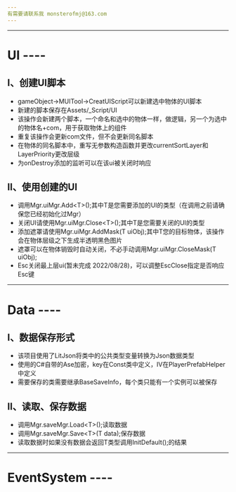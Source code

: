 ```yaml
---
有需要请联系我 monsterofmj@163.com
---
```

---
# UI ----
## Ⅰ、创建UI脚本
+ gameObject->MUITool->CreatUIScript可以新建选中物体的UI脚本
+ 新建的脚本保存在Assets/_Script/UI
+ 该操作会新建两个脚本，一个命名和选中的物体一样，做逻辑，另一个为选中的物体名+com，用于获取物体上的组件
+ 重复该操作会更新com文件，但不会更新同名脚本
+ 在物体的同名脚本中，重写无参数构造函数并更改currentSortLayer和LayerPriority更改层级
+ 为onDestroy添加的监听可以在该ui被关闭时响应
## Ⅱ、使用创建的UI
+ 调用Mgr.uiMgr.Add\<T\>();其中T是您需要添加的UI的类型（在调用之前请确保您已经初始化过Mgr）
+ 关闭UI请使用Mgr.uiMgr.Close\<T\>();其中T是您需要关闭的UI的类型
+ 添加遮罩请使用Mgr.uiMgr.AddMask(T uiObj);其中T您的目标物体，该操作会在物体层级之下生成半透明黑色图片
+ 遮罩可以在物体销毁时自动关闭，不必手动调用Mgr.uiMgr.CloseMask(T uiObj);
+ Esc关闭最上层ui(暂未完成 2022/08/28)，可以调整EscClose指定是否响应Esc键
---
# Data ----
## Ⅰ、数据保存形式
+ 该项目使用了LitJson将类中的公共类型变量转换为Json数据类型
+ 使用的C#自带的Ase加密，key在Const类中定义，IV在PlayerPrefabHelper中定义
+ 需要保存的类需要继承BaseSaveInfo，每个类只能有一个实例可以被保存
## Ⅱ、读取、保存数据
+ 调用Mgr.saveMgr.Load\<T\>();读取数据
+ 调用Mgr.saveMgr.Save\<T\>(T data);保存数据
+ 读取数据时如果没有数据会返回T类型调用InitDefault();的结果
---
# EventSystem ----
## 
